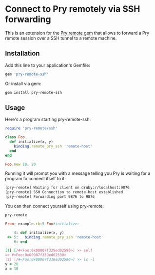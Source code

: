 # Connect to Pry remotely via SSH forwarding

This is an extension for the [Pry remote
gem](https://github.com/Mon-Ouie/pry-remote) that allows to forward a Pry
remote session over a SSH tunnel to a remote machine.

## Installation

Add this line to your application's Gemfile:

```ruby
gem 'pry-remote-ssh'
```

Or install via gem:

```bash
gem install pry-remote-ssh
```

## Usage

Here's a program starting pry-remote-ssh:

```ruby
require 'pry-remote/ssh'

class Foo
  def initialize(x, y)
    binding.remote_pry_ssh 'remote-host'
  end
end

Foo.new 10, 20
```

Running it will prompt you with a message telling you Pry is waiting for a
program to connect itself to it:

```bash
[pry-remote] Waiting for client on druby://localhost:9876
[pry-remote] SSH Connection to remote-host established
[pry-remote] Forwarding port 9876 to 9876
```

You can then connect yourself using pry-remote:

```bash
pry-remote
```

```ruby
From: example.rb:5 Foo#initialize:

    4: def initialize(x, y)
 => 5:   binding.remote_pry_ssh 'remote-host'
    6: end

[1] [/#<Foo:0x00007f339ed02590>] >> self
=> #<Foo:0x00007f339ed02590>
[2] [/#<Foo:0x00007f339ed02590>] >> ls -l
y = 20
x = 10
```
